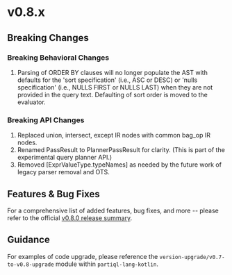 # v0.8.x

## Breaking Changes

### Breaking Behavioral Changes
1. Parsing of ORDER BY clauses will no longer populate the AST with defaults for the 'sort specification'
   (i.e., ASC or DESC) or 'nulls specification' (i.e., NULLS FIRST or NULLS LAST) when they are not provided in 
   the query text. Defaulting of sort order is moved to the evaluator.

### Breaking API Changes
1. Replaced union, intersect, except IR nodes with common bag_op IR nodes.
2. Renamed PassResult to PlannerPassResult for clarity. (This is part of the experimental query planner API.)
3. Removed [ExprValueType.typeNames] as needed by the future work of legacy parser removal and OTS.

## Features & Bug Fixes

For a comprehensive list of added features, bug fixes, and more -- please refer to the
official [v0.8.0 release summary](https://github.com/partiql/partiql-lang-kotlin/releases/tag/v0.8.0-alpha).

## Guidance

For examples of code upgrade, please reference the `version-upgrade/v0.7-to-v0.8-upgrade` module
within `partiql-lang-kotlin`.
